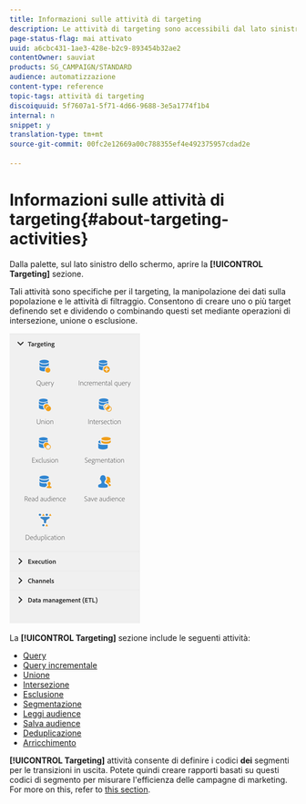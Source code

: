 ```yaml
---
title: Informazioni sulle attività di targeting
description: Le attività di targeting sono accessibili dal lato sinistro dello schermo.
page-status-flag: mai attivato
uuid: a6cbc431-1ae3-428e-b2c9-893454b32ae2
contentOwner: sauviat
products: SG_CAMPAIGN/STANDARD
audience: automatizzazione
content-type: reference
topic-tags: attività di targeting
discoiquuid: 5f7607a1-5f71-4d66-9688-3e5a1774f1b4
internal: n
snippet: y
translation-type: tm+mt
source-git-commit: 00fc2e12669a00c788355ef4e492375957cdad2e

---
```



# Informazioni sulle attività di targeting{#about-targeting-activities}

Dalla palette, sul lato sinistro dello schermo, aprire la **[!UICONTROL Targeting]** sezione.

Tali attività sono specifiche per il targeting, la manipolazione dei dati sulla popolazione e le attività di filtraggio. Consentono di creare uno o più target definendo set e dividendo o combinando questi set mediante operazioni di intersezione, unione o esclusione.

![](assets/wkf_targeting_activities.png)

La **[!UICONTROL Targeting]** sezione include le seguenti attività:

* [Query](../../automating/using/query.md)
* [Query incrementale](../../automating/using/incremental-query.md)
* [Unione](../../automating/using/union.md)
* [Intersezione](../../automating/using/intersection.md)
* [Esclusione](../../automating/using/exclusion.md)
* [Segmentazione](../../automating/using/segmentation.md)
* [Leggi audience](../../automating/using/read-audience.md)
* [Salva audience](../../automating/using/save-audience.md)
* [Deduplicazione](../../automating/using/deduplication.md)
* [Arricchimento](../../automating/using/enrichment.md)

**[!UICONTROL Targeting]** attività consente di definire i codici **dei** segmenti per le transizioni in uscita. Potete quindi creare rapporti basati su questi codici di segmento per misurare l'efficienza delle campagne di marketing. For more on this, refer to [this section](../../reporting/using/creating-a-report-workflow-segment.md).
